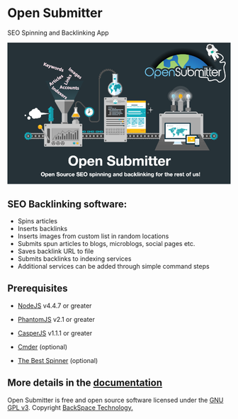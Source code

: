 # Open Submitter
SEO Spinning and Backlinking App

![](./docs/img/home-image.png)

## SEO Backlinking software:
- Spins articles
- Inserts backlinks
- Inserts images from custom list in random locations
- Submits spun articles to blogs, microblogs, social pages etc.
- Saves backlink URL to file
- Submits backlinks to indexing services
- Additional services can be added through simple command steps

## Prerequisites
- [NodeJS][ca1dffb7] v4.4.7 or greater
- [PhantomJS][6997c770] v2.1 or greater
- [CasperJS][476ee510] v1.1.1 or greater
- [Cmder][9924c39d] (optional)
- [The Best Spinner][67703f2d] (optional)

  [ca1dffb7]: http://nodejs.org/ "NodeJS"
  [6997c770]: http://phantomjs.org/ "PhantomJS"
  [476ee510]: http://casperjs.org/ "CasperJS"
  [9924c39d]: http://cmder.net/ "Cmder"
  [67703f2d]: http://paydotcom.net/r/95330/pcoady/27453918/ "The Best Spinner"


## More details in the [documentation][bd90079e]


Open Submitter is free and open source software licensed under the [GNU GPL v3][471c7b4b]. Copyright [BackSpace Technology.][520d0698]

  [bd90079e]: https://github.com/BackSpaceTech/open-submitter/tree/master/docs "Open Submitter Documentation"
  [471c7b4b]: https://www.gnu.org/licenses/gpl-3.0.en.html "Open Submitter GNU GPL License"
  [520d0698]: https://backspace.academy/ "BackSpace Technology"
